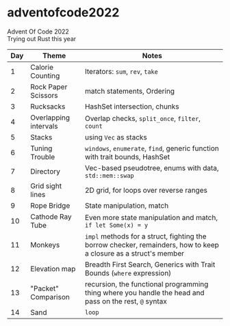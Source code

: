 # adventofcode2022
Advent Of Code 2022  
Trying out Rust this year  

Day | Theme | Notes
----|-------|-------
1   |Calorie Counting| Iterators: `sum`, `rev`, `take`  
2   |Rock Paper Scissors| match statements, Ordering
3   |Rucksacks| HashSet intersection, chunks
4   |Overlapping intervals| Overlap checks, `split_once`, `filter`, `count`
5   |Stacks| using `Vec` as stacks
6   |Tuning Trouble| `windows`, `enumerate`, `find`, generic function with trait bounds, HashSet
7   |Directory| Vec-based pseudotree, enums with data, `std::mem::swap`
8   |Grid sight lines| 2D grid, for loops over reverse ranges
9   |Rope Bridge| State manipulation, match
10  |Cathode Ray Tube| Even more state manipulation and match, `if let Some(x) = y`
11  |Monkeys| `impl` methods for a struct, fighting the borrow checker, remainders, how to keep a closure as a struct's member
12  |Elevation map| Breadth First Search, Generics with Trait Bounds (`where` expression)
13  |"Packet" Comparison| recursion, the functional programming thing where you handle the head and pass on the rest, `@` syntax
14  |Sand| `loop`
